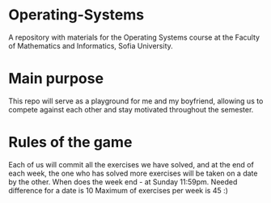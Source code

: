 # Operating-Systems

A repository with materials for the Operating Systems course at the Faculty of Mathematics and Informatics, Sofia University.

# Main purpose

This repo will serve as a playground for me and my boyfriend, allowing us to compete against each other and stay motivated throughout the semester.

# Rules of the game

Each of us will commit all the exercises we have solved, and at the end of each week, the one who has solved more exercises will be taken on a date by the other. When does the week end - at Sunday 11:59pm. Needed difference for a date is 10 Maximum of exercises per week is 45 :)
